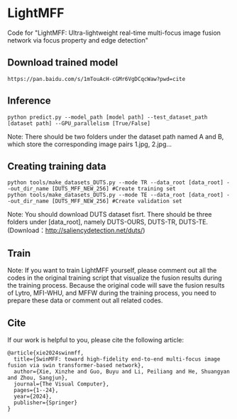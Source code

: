 # LightMFF
Code for "LightMFF: Ultra-lightweight real-time multi-focus image fusion network via focus property and edge detection"
## Download trained model
```
https://pan.baidu.com/s/1mTouAcH-cGMr6VgDCqcWaw?pwd=cite
```
## Inference
```
python predict.py --model_path [model path] --test_dataset_path [dataset path] --GPU_parallelism [True/False]
```
Note: There should be two folders under the dataset path named A and B, which store the corresponding image pairs 1.jpg, 2.jpg...

## Creating training data
```
python tools/make_datasets_DUTS.py --mode TR --data_root [data_root] --out_dir_name [DUTS_MFF_NEW_256] #Create training set
python tools/make_datasets_DUTS.py --mode TE --data_root [data_root] --out_dir_name [DUTS_MFF_NEW_256] #Create validation set
```
Note: You should download DUTS dataset fisrt. There should be three folders under [data_root], namely DUTS-OURS, DUTS-TR, DUTS-TE. (Download：http://saliencydetection.net/duts/)

## Train
Note: If you want to train LightMFF yourself, please comment out all the codes in the original training script that visualize the fusion results during the training process. Because the original code will save the fusion results of Lytro, MFI-WHU, and MFFW during the training process, you need to prepare these data or comment out all related codes.

## Cite
If our work is helpful to you, please cite the following article:
```
@article{xie2024swinmff,
  title={SwinMFF: toward high-fidelity end-to-end multi-focus image fusion via swin transformer-based network},
  author={Xie, Xinzhe and Guo, Buyu and Li, Peiliang and He, Shuangyan and Zhou, Sangjun},
  journal={The Visual Computer},
  pages={1--24},
  year={2024},
  publisher={Springer}
}
```

